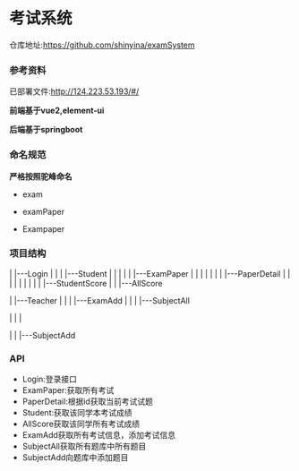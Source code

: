 # 考试系统
仓库地址:https://github.com/shinyina/examSystem

### 参考资料

已部署文件:http://124.223.53.193/#/

**前端基于vue2,element-ui**

**后端基于springboot**

### 命名规范

**严格按照驼峰命名**

* exam

* examPaper
* Exampaper

### 项目结构

|
|---Login
|	|
|	|---Student
|	|		|
|	|		|---ExamPaper
|	|		|		|
|	|		|		|---PaperDetail
|	|		|		|		|
|	|		|		|		|---StudentScore
|	|		|---AllScore

|    |---Teacher
|	|
|	|---ExamAdd
|	|
|    |---SubjectAll

|	|			|

|	|			|---SubjectAdd

### 		API

* Login:登录接口
* ExamPaper:获取所有考试
* PaperDetail:根据id获取当前考试试题
* Student:获取该同学本考试成绩
* AllScore获取该同学所有考试成绩
* ExamAdd获取所有考试信息，添加考试信息
* SubjectAll获取所有题库中所有题目
* SubjectAdd向题库中添加题目

